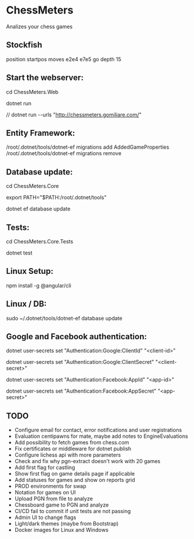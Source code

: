 # ChessMeters
Analizes your chess games

## Stockfish
position startpos moves e2e4 e7e5
go depth 15

## Start the webserver:

cd ChessMeters.Web

dotnet run

// dotnet run --urls "http://chessmeters.gomiliare.com/"

## Entity Framework:
/root/.dotnet/tools/dotnet-ef migrations add AddedGameProperties
/root/.dotnet/tools/dotnet-ef migrations remove

## Database update:

cd ChessMeters.Core

export PATH="$PATH:/root/.dotnet/tools"

dotnet ef database update

## Tests:

cd ChessMeters.Core.Tests

dotnet test

## Linux Setup:

npm install -g @angular/cli

## Linux / DB:

sudo ~/.dotnet/tools/dotnet-ef database update

## Google and Facebook authentication:

dotnet user-secrets set "Authentication:Google:ClientId" "&lt;client-id&gt;"
  
dotnet user-secrets set "Authentication:Google:ClientSecret" "&lt;client-secret&gt;"

dotnet user-secrets set "Authentication:Facebook:AppId" "&lt;app-id&gt;"

dotnet user-secrets set "Authentication:Facebook:AppSecret" "&lt;app-secret&gt;"

## TODO
- Configure email for contact, error notifications and user registrations
- Evaluation centipawns for mate, maybe add notes to EngineEvaluations
- Add possibility to fetch games from chess.com
- Fix certificates or middleware for dotnet publish
- Configure lichess api with more parameters
- Check and fix why pgn-extract doesn't work with 20 games
- Add first flag for castling
- Show first flag on game details page if applicable
- Add statuses for games and show on reports grid
- PROD environments for swap
- Notation for games on UI
- Upload PGN from file to analyze
- Chessboard game to PGN and analyze
- CI/CD fail to commit if unit tests are not passing
- Admin UI to change flags
- Light/dark themes (maybe from Bootstrap)
- Docker images for Linux and Windows


